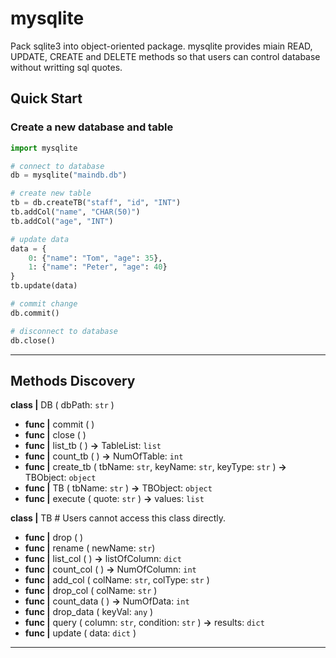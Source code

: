 # mysqlite

Pack sqlite3 into object-oriented package. mysqlite provides miain READ, UPDATE, CREATE and DELETE methods so that users can control database without writting sql quotes.

## Quick Start

### Create a new database and table

```python
import mysqlite

# connect to database
db = mysqlite("maindb.db")

# create new table
tb = db.createTB("staff", "id", "INT")
tb.addCol("name", "CHAR(50)")
tb.addCol("age", "INT")

# update data
data = {
    0: {"name": "Tom", "age": 35},
    1: {"name": "Peter", "age": 40}
}
tb.update(data)

# commit change
db.commit()

# disconnect to database
db.close()
```

---

## Methods Discovery

**class |** DB ( dbPath: `str` )

* **func |** commit ( )
* **func |** close ( )
* **func |** list_tb ( ) **->** TableList: `list`
* **func |** count_tb ( ) **->** NumOfTable: `int`
* **func |** create_tb ( tbName: `str`, keyName: `str`, keyType: `str` ) **->** TBObject: `object`
* **func |** TB ( tbName: `str` ) **->** TBObject: `object`
* **func |** execute ( quote: `str` ) **->** values: `list`

**class |** TB # Users cannot access this class directly.

* **func |** drop ( )
* **func |** rename ( newName: `str`)
* **func |** list_col ( ) **->** listOfColumn: `dict`
* **func |** count_col ( ) **->** NumOfColumn: `int`
* **func |** add_col ( colName: `str`, colType: `str` )
* **func |** drop_col ( colName: `str` )
* **func |** count_data ( ) **->** NumOfData: `int`
* **func |** drop_data ( keyVal: `any` )
* **func |** query ( column: `str`, condition: `str` ) **->** results: `dict`
* **func |** update ( data: `dict` )

---
